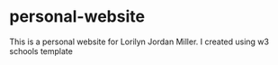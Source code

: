 # personal-website
This is a personal website for Lorilyn Jordan Miller. I created using w3 schools template 
